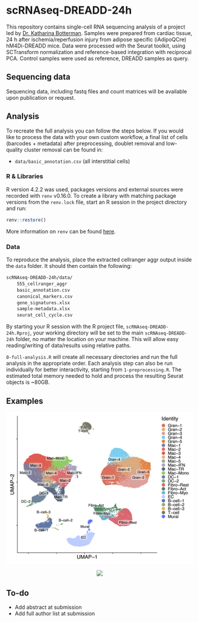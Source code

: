 # scRNAseq-DREADD-24h

This repository contains single-cell RNA sequencing analysis of a project led by [Dr. Katharina Botterman](mailto:katharina.bottermann@hhu.de). Samples were prepared from cardiac tissue, 24 h after ischemia/reperfusion injury from adipose specific (iAdipoQCre) hM4Di-DREADD mice. Data were processed with the Seurat toolkit, using SCTransform normalization and reference-based integration with reciprocal PCA. Control samples were used as reference, DREADD samples as query.

## Sequencing data

Sequencing data, including fastq files and count matrices will be available upon publication or request.

## Analysis
To recreate the full analysis you can follow the steps below. If you would like to process the data with your own custom workflow, a final list of cells (barcodes + metadata) after preprocessing, doublet removal and low-quality cluster removal can be found in:

* `data/basic_annotation.csv` (all interstitial cells)

### R & Libraries

R version 4.2.2 was used, packages versions and external sources were recorded with `renv` v0.16.0. To create a library with matching package versions from the ```renv.lock``` file, start an R session in the project directory and run:

```r
renv::restore()
```

More information on ```renv``` can be found [here](https://rstudio.github.io/renv/articles/renv.html).

### Data

To reproduce the analysis, place the extracted cellranger aggr output inside the `data` folder. It should then contain the following:

```bash
scRNAseq-DREADD-24h/data/
    555_cellranger_aggr
    basic_annotation.csv
    canonical_markers.csv
    gene_signatures.xlsx
    sample-metadata.xlsx
    seurat_cell_cycle.csv
```

By starting your R session with the R project file, `scRNAseq-DREADD-24h.Rproj`, your working directory will be set to the main `scRNAseq-DREADD-24h` folder, no matter the location on your machine. This will allow easy reading/writing of data/results using relative paths.

`0-full-analysis.R` will create all necessary directories and run the full analysis in the appropriate order. Each analysis step can also be run individually for better interactivity, starting from `1-preprocessing.R`. The estimated total memory needed to hold and process the resulting Seurat objects is ~80GB.

## Examples
<p align="center">
  <img src="/examples/DimPlot_basic_annotation.png" width="1000">
</p>

<p align="center">
  <img src="/examples/Heatmap.png" width="1000">
</p>


## To-do
* Add abstract at submission
* Add full author list at submission


